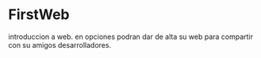 # FirstWeb
introduccion a web.
en opciones podran dar de alta su web para compartir con su amigos desarrolladores.
